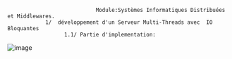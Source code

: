                                 Module:Systèmes Informatiques Distribuées et Middlewares.
                1/  développement d'un Serveur Multi-Threads avec  IO Bloquantes
                      1.1/ Partie d'implementation:

                             
![image](https://user-images.githubusercontent.com/97621443/159987591-d9883c6a-200e-49f0-9213-20918cfa315f.png)
